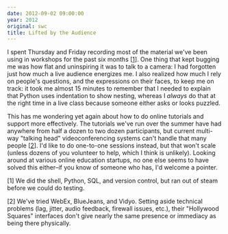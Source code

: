 ```yaml
---
date: 2012-09-02 09:00:00
year: 2012
original: swc
title: Lifted by the Audience
---
```

<p>I spent Thursday and Friday recording most of the material we've been using in workshops for the past six months [<a href="#1">1</a>]. One thing that kept bugging me was how flat and uninspiring it was to talk to a camera: I had forgotten just how much a live audience energizes me. I also realized how much I rely on people's questions, and the expressions on their faces, to keep me on track: it took me almost 15 minutes to remember that I needed to explain that Python uses indentation to show nesting, whereas I <em>always</em> do that at the right time in a live class because someone either asks or looks puzzled.</p>
<p>This has me wondering yet again about how to do online tutorials and support more effectively. The tutorials we've run over the summer have had anywhere from half a dozen to two dozen participants, but current multi-way "talking head" videoconferencing systems can't handle that many people [<a href="#2">2</a>]. I'd like to do one-to-one sessions instead, but that won't scale (unless dozens of you volunteer to help, which I think is unlikely). Looking around at various online education startups, no one else seems to have solved this either–if you know of someone who has, I'd welcome a pointer.</p>
<p>[<a id="1">1</a>] We did the shell, Python, SQL, and version control, but ran out of steam before we could do testing.</p>
<p>[<a id="2">2</a>] We've tried WebEx, BlueJeans, and Vidyo. Setting aside technical problems (lag, jitter, audio feedback, firewall issues, etc.), their "Hollywood Squares" interfaces don't give nearly the same presence or immediacy as being there physically.</p>
